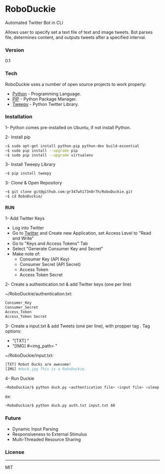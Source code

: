 # RoboDuckie

Automated Twitter Bot in CLI

Allows user to specify set a text file of text and image tweets. Bot parses file, determines content, and outputs tweets after a specified interval. 

### Version
0.1 

### Tech

RoboDuckie uses a number of open source projects to work properly:

* [Python] - Programming Language.
* [PIP] - Python Package Manager.
* [Tweepy] - Python Twitter Library.


### Installation

 1- Python comes pre-installed on Ubuntu, if not install Python.
 
 2- Install pip

```sh
~$ sudo apt-get install python-pip python-dev build-essential 
~$ sudo pip install --upgrade pip 
~$ sudo pip install --upgrade virtualenv 
```

3- Install Tweepy Library
```sh
~$ pip install tweepy
```

3- Clone & Open Repository 
```sh
~$ git clone git@github.com:gr347wh173n0r7h/RoboDuckie.git
~$ cd RoboDuckie/
```
#### RUN
1- Add Twitter Keys
* Log into Twitter
* Go to [Twitter](http://apps.twitter.com) and Create new Application, set Access Level to "Read and Write"
* Go to "Keys and Access Tokens" Tab
* Select "Generate Consumer Key and Secret"
* Make note of:
  * Consumer Key (API Key)
  * Consumer Secret (API Secret)
  * Access Token
  * Access Token Secret
  
2- Create a authentication.txt & add Twitter keys (one per line)

~/RoboDuckie/authentication.txt:
```sh
Consumer_Key
Consumer_Secret
Access_Token
Access_Token Secret
```

3- Create a input.txt & add Tweets (one per line), with propper tag . Tag options: 

* "[TXT] <Tweet>"
* "[IMG] #<img_path> <Tweet>"

~/RoboDuckie/input.txt:
```sh
[TXT] Robot Ducks are awesome!
[IMG] #duck.jpg This is a RoboDuckie.
```

4- Run Duckie
```sh
~RoboDuckie/$ python duck.py <authentication file> <input file> <sleep time in seconds>
```
ex:
```sh
~RoboDuckie/$ python duck.py auth.txt input.txt 60
```
### Future

* Dynamic Input Parsing
* Responsiveness to External Stimulus
* Multi-Threaded Resource Sharing

### License
----

MIT

   [tweepy]: <http://www.tweepy.org/>
   [pip]: <https://pypi.python.org/pypi/pip>
   [python]: <https://www.python.org/>
 

